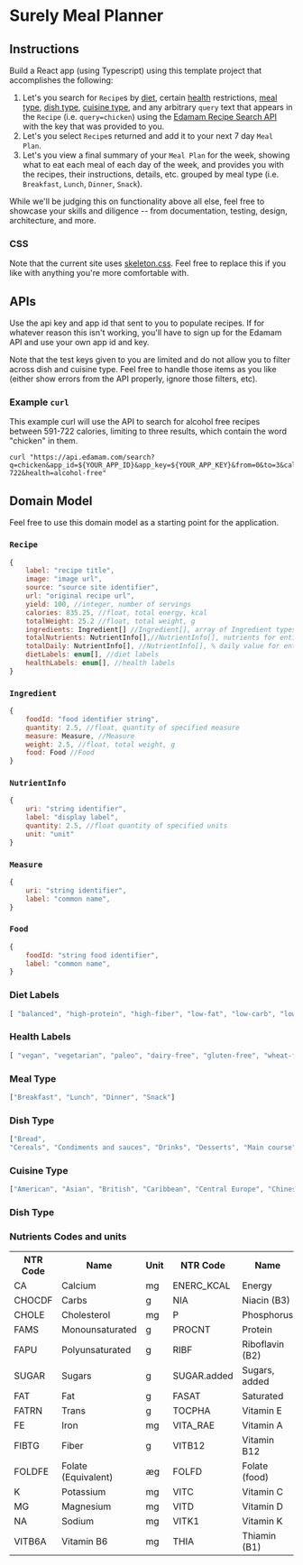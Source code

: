 # Surely Meal Planner

## Instructions

Build a React app (using Typescript) using this template project that accomplishes the following:

1. Let's you search for `Recipe`s by [diet](#diets), certain [health](#health) restrictions, [meal type](#meal_type), [dish type](#dish_type), [cuisine type](#cuisine_type), and any arbitrary `query` text that appears in the `Recipe` (i.e. `query=chicken`) using the [Edamam Recipe Search API](https://developer.edamam.com/edamam-docs-recipe-api) with the key that was provided to you.
1. Let's you select `Recipe`s returned and add it to your next 7 day `Meal Plan`.
1. Let's you view a final summary of your `Meal Plan` for the week, showing what to eat each meal of each day of the week, and provides you with the recipes, their instructions, details, etc. grouped by meal type (i.e. `Breakfast`, `Lunch`, `Dinner`, `Snack`).

While we'll be judging this on functionality above all else, feel free to showcase your skills and diligence -- from documentation, testing, design, architecture, and more.

### CSS

Note that the current site uses [skeleton.css](http://getskeleton.com). Feel free to replace this if you like with anything you're more comfortable with.

## APIs
Use the api key and app id that sent to you to populate recipes. If for whatever reason this isn't working, you'll have to sign up for the Edamam API and use your own app id and key.

Note that the test keys given to you are limited and do not allow you to filter across dish and cuisine type. Feel free to handle those items as you like (either show errors from the API properly, ignore those filters, etc).


### Example `curl`

This example curl will use the API to search for alcohol free recipes between 591-722 calories, limiting to three results, which contain the word "chicken" in them.

~~~shell
curl "https://api.edamam.com/search?q=chicken&app_id=${YOUR_APP_ID}&app_key=${YOUR_APP_KEY}&from=0&to=3&calories=591-722&health=alcohol-free"
~~~

## Domain Model

Feel free to use this domain model as a starting point for the application.

### `Recipe` 

~~~javascript
{ 
    label: "recipe title",
    image: "image url",
    source: "source site identifier",
    url: "original recipe url",
    yield: 100, //integer, number of servings
    calories: 835.25, //float, total energy, kcal
    totalWeight: 25.2 //float, total weight, g
    ingredients: Ingredient[] //Ingredient[], array of Ingredient types
    totalNutrients: NutrientInfo[],//NutrientInfo[], nutrients for entire recipe
    totalDaily: NutrientInfo[], //NutrientInfo[], % daily value for entire recipe 
    dietLabels: enum[], //diet labels
    healthLabels: enum[], //health labels 
}
~~~

### `Ingredient`

~~~javascript
{ 
    foodId: "food identifier string",
    quantity: 2.5, //float, quantity of specified measure
    measure: Measure, //Measure
    weight: 2.5, //float, total weight, g
    food: Food //Food
}
~~~


### `NutrientInfo`

~~~javascript
{ 
    uri: "string identifier",
    label: "display label",
    quantity: 2.5, //float quantity of specified units
    unit: "unit"
}
~~~

### `Measure`

~~~javascript
{ 
    uri: "string identifier",
    label: "common name",
}
~~~

### `Food`

~~~javascript
{ 
    foodId: "string food identifier",
    label: "common name",
}
~~~


### <a name="diets"></a> Diet Labels 

~~~javascript
[ "balanced", "high-protein", "high-fiber", "low-fat", "low-carb", "low-sodium" ]
~~~



### <a name="health"></a> Health Labels 

~~~javascript
[ "vegan", "vegetarian", "paleo", "dairy-free", "gluten-free", "wheat-free", "fat-free", "low-sugar", "egg-free", "peanut-free", "tree-nut-free", "soy-free", "fish-free", "shellfish-free" ]
~~~

### <a name="meal_type"></a> Meal Type

~~~javascript
["Breakfast", "Lunch", "Dinner", "Snack"]
~~~

### <a name="dish_type"></a> Dish Type

~~~javascript
["Bread",
"Cereals", "Condiments and sauces", "Drinks", "Desserts", "Main course", "Pancake", "Preps", "Preserve", "Salad", "Sandwiches", "Side dish", "Soup", "Starter", "Sweets"]
~~~

### <a name="Cuisine Type"></a> Cuisine Type

~~~javascript
["American", "Asian", "British", "Caribbean", "Central Europe", "Chinese", "Eastern Europe", "French", "Indian", "Italian", "Japanese", "Kosher", "Mediterranean", "Mexican", "Middle Eastern", "Nordic", "South American", "South East Asian"]
~~~


### <a name="dish_type"></a> Dish Type

### Nutrients Codes and units
<table>
	<tbody><tr>
		<th><span>NTR</span> Code </th>
		<th>Name </th>
		<th>Unit </th>
		<th><span>NTR</span> Code </th>
		<th>Name </th>
		<th>Unit </th>
	</tr>
	<tr>
		<td> CA </td>
		<td> Calcium </td>
		<td> mg </td>
		<td> ENERC_KCAL </td>
		<td> Energy </td>
		<td> kcal </td>
	</tr>
	<tr>
		<td> <span>CHOCDF</span> </td>
		<td> Carbs </td>
		<td> g </td>
		<td> <span>NIA</span> </td>
		<td> Niacin (B3) </td>
		<td> mg </td>
	</tr>
	<tr>
		<td> <span>CHOLE</span> </td>
		<td> Cholesterol </td>
		<td> mg </td>
		<td> P </td>
		<td> Phosphorus </td>
		<td> mg </td>
	</tr>
	<tr>
		<td> <span>FAMS</span> </td>
		<td> Monounsaturated </td>
		<td> g </td>
		<td> <span>PROCNT</span> </td>
		<td> Protein </td>
		<td> g </td>
	</tr>
	<tr>
		<td> <span>FAPU</span> </td>
		<td> Polyunsaturated </td>
		<td> g </td>
		<td> <span>RIBF</span> </td>
		<td> Riboflavin (B2) </td>
		<td> mg </td>
	</tr>
	<tr>
		<td> <span>SUGAR</span> </td>
		<td> Sugars </td>
		<td> g </td>
		<td> <span>SUGAR</span>.added </td>
		<td> Sugars, added </td>
		<td> g </td>
	</tr>
	<tr>
		<td> <span>FAT</span> </td>
		<td> Fat </td>
		<td> g </td>
		<td> <span>FASAT</span> </td>
		<td> Saturated </td>
		<td> g </td>
	</tr>
	<tr>
		<td> <span>FATRN</span> </td>
		<td> Trans </td>
		<td> g </td>
		<td> <span>TOCPHA</span> </td>
		<td> Vitamin E </td>
		<td> mg </td>
	</tr>
	<tr>
		<td> FE </td>
		<td> Iron </td>
		<td> mg </td>
		<td> VITA_RAE </td>
		<td> Vitamin A </td>
		<td> æg </td>
	</tr>
	<tr>
		<td> <span>FIBTG</span> </td>
		<td> Fiber </td>
		<td> g </td>
		<td> VITB12 </td>
		<td> Vitamin B12 </td>
		<td> æg </td>
	</tr>
	<tr>
		<td> <span>FOLDFE</span> </td>
		<td> Folate (Equivalent) </td>
		<td> æg </td>
		<td> <span>FOLFD</span> </td>
		<td> Folate (food) </td>
		<td> æg </td>
	</tr>
	<tr>
		<td> K </td>
		<td> Potassium </td>
		<td> mg </td>
		<td> <span>VITC</span> </td>
		<td> Vitamin C </td>
		<td> mg </td>
	</tr>
	<tr>
		<td> MG </td>
		<td> Magnesium </td>
		<td> mg </td>
		<td> <span>VITD</span> </td>
		<td> Vitamin D </td>
		<td> æg </td>
	</tr>
	<tr>
		<td> NA </td>
		<td> Sodium </td>
		<td> mg </td>
		<td> VITK1 </td>
		<td> Vitamin K </td>
		<td> æg </td>
	</tr>
	<tr>
		<td> VITB6A </td>
		<td> Vitamin B6 </td>
		<td> mg </td>
		<td> <span>THIA</span> </td>
		<td> Thiamin (B1) </td>
		<td> mg </td>
	</tr>
</tbody></table>
